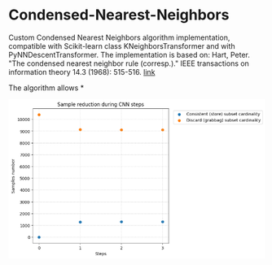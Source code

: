 # Condensed-Nearest-Neighbors

Custom Condensed Nearest Neighbors algorithm implementation, compatible with Scikit-learn class KNeighborsTransformer and with PyNNDescentTransformer. The implementation is based on: Hart, Peter. "The condensed nearest neighbor rule (corresp.)." IEEE transactions on information theory 14.3 (1968): 515-516. [link]([https://marketplace.visualstudio.com/items?itemName=esbenp.prettier-vscode](https://citeseerx.ist.psu.edu/document?repid=rep1&type=pdf&doi=7c3771fd6829630cf450af853df728ecd8da4ab2))

The algorithm allows *

<img src="https://github.com/basiav/Condensed-Nearest-Neighbors/blob/main/output/output.png"/>
